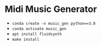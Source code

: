# Midi Music Generator

- `conda create -n music_gen python==3.8`
- `conda activate music_gen`
- `apt install fluidsynth`
- `make install`
